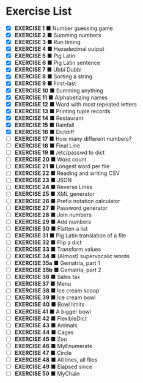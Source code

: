 # Exercise List

- [x] **EXERCISE 1** ■ Number guessing game
- [x] **EXERCISE 2** ■ Summing numbers
- [x] **EXERCISE 3** ■ Run timing
- [x] **EXERCISE 4** ■ Hexadecimal output
- [x] **EXERCISE 5** ■ Pig Latin
- [x] **EXERCISE 6** ■ Pig Latin sentence
- [x] **EXERCISE 7** ■ Ubbi Dubbi
- [x] **EXERCISE 8** ■ Sorting a string
- [x] **EXERCISE 9** ■ First-last
- [x] **EXERCISE 10** ■ Summing anything
- [x] **EXERCISE 11** ■ Alphabetizing names
- [x] **EXERCISE 12** ■ Word with most repeated letters
- [x] **EXERCISE 13** ■ Printing tuple records
- [x] **EXERCISE 14** ■ Restaurant
- [x] **EXERCISE 15** ■ Rainfall
- [x] **EXERCISE 16** ■ Dictdiff
- [ ] **EXERCISE 17** ■ How many different numbers?
- [ ] **EXERCISE 18** ■ Final Line
- [ ] **EXERCISE 19** ■ /etc/passwd to dict
- [ ] **EXERCISE 20** ■ Word count
- [ ] **EXERCISE 21** ■ Longest word per file
- [ ] **EXERCISE 22** ■ Reading and writing CSV
- [ ] **EXERCISE 23** ■ JSON
- [ ] **EXERCISE 24** ■ Reverse Lines
- [ ] **EXERCISE 25** ■ XML generator
- [ ] **EXERCISE 26** ■ Prefix notation calculator
- [ ] **EXERCISE 27** ■ Password generator
- [ ] **EXERCISE 28** ■ Join numbers
- [ ] **EXERCISE 29** ■ Add numbers
- [ ] **EXERCISE 30** ■ Flatten a list
- [ ] **EXERCISE 31** ■ Pig Latin translation of a file
- [ ] **EXERCISE 32** ■ Flip a dict
- [ ] **EXERCISE 33** ■ Transform values
- [ ] **EXERCISE 34** ■ (Almost) supervocalic words
- [ ] **EXERCISE 35a** ■ Gematria, part 1
- [ ] **EXERCISE 35b** ■ Gematria, part 2
- [ ] **EXERCISE 36** ■ Sales tax
- [ ] **EXERCISE 37** ■ Menu
- [ ] **EXERCISE 38** ■ Ice cream scoop
- [ ] **EXERCISE 39** ■ Ice cream bowl
- [ ] **EXERCISE 40** ■ Bowl limits
- [ ] **EXERCISE 41** ■ A bigger bowl
- [ ] **EXERCISE 42** ■ FlexibleDict
- [ ] **EXERCISE 43** ■ Animals
- [ ] **EXERCISE 44** ■ Cages
- [ ] **EXERCISE 45** ■ Zoo
- [ ] **EXERCISE 46** ■ MyEnumerate
- [ ] **EXERCISE 47** ■ Circle
- [ ] **EXERCISE 48** ■ All lines, all files
- [ ] **EXERCISE 49** ■ Elapsed since
- [ ] **EXERCISE 50** ■ MyChain
